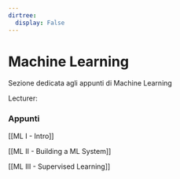 ```yaml
---
dirtree:
  display: False
---
```


# Machine Learning

Sezione dedicata agli appunti di Machine Learning

Lecturer: 

### Appunti

[[ML I - Intro]]

[[ML II - Building a ML System]]

[[ML III - Supervised Learning]]
